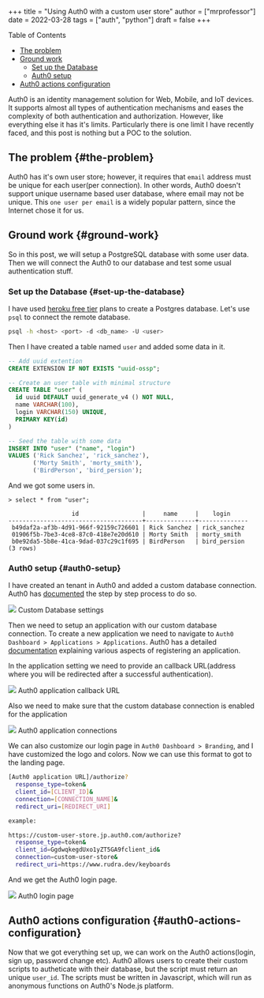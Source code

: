+++
title = "Using Auth0 with a custom user store"
author = ["mrprofessor"]
date = 2022-03-28
tags = ["auth", "python"]
draft = false
+++

<div class="ox-hugo-toc toc">

<div class="heading">Table of Contents</div>

- [The problem](#the-problem)
- [Ground work](#ground-work)
    - [Set up the Database](#set-up-the-database)
    - [Auth0 setup](#auth0-setup)
- [Auth0 actions configuration](#auth0-actions-configuration)

</div>
<!--endtoc-->

Auth0 is an identity management solution for Web, Mobile, and IoT devices. It supports almost all types of authentication mechanisms and eases the complexity of both authentication and authorization. However, like everything else it has it's limits. Particularly there is one limit I have recently faced, and this post is nothing but a POC to the solution.


## The problem {#the-problem}

Auth0 has it's own user store; however, it requires that `email` address must be unique for each user(per connection). In other words, Auth0 doesn't support unique username based user database, where email may not be unique. This `one user per email` is a widely popular pattern, since the Internet chose it for us.


## Ground work {#ground-work}

So in this post, we will setup a PostgreSQL database with some user data. Then we will connect the Auth0 to our database and test some usual authentication stuff.


### Set up the Database {#set-up-the-database}

I have used [heroku free tier](https://elements.heroku.com/addons/heroku-postgresql) plans to create a Postgres database. Let's use `psql` to connect the remote database.

```sh
psql -h <host> <port> -d <db_name> -U <user>
```

Then I have created a table named `user` and added some data in it.

```sql
-- Add uuid extention
CREATE EXTENSION IF NOT EXISTS "uuid-ossp";

-- Create an user table with minimal structure
CREATE TABLE "user" (
  id uuid DEFAULT uuid_generate_v4 () NOT NULL,
  name VARCHAR(100),
  login VARCHAR(150) UNIQUE,
  PRIMARY KEY(id)
)

-- Seed the table with some data
INSERT INTO "user" ("name", "login")
VALUES ('Rick Sanchez', 'rick_sanchez'),
       ('Morty Smith', 'morty_smith'),
       ('BirdPerson', 'bird_persion');
```

And we got some users in.

```shell
> select * from "user";

                  id                  |     name     |    login
--------------------------------------+--------------+--------------
 b49daf2a-af3b-4d91-966f-92159c726601 | Rick Sanchez | rick_sanchez
 01906f5b-7be3-4ce8-87c0-418e7e20d610 | Morty Smith  | morty_smith
 b0e92da5-5b8e-41ca-9dad-037c29c1f695 | BirdPerson   | bird_persion
(3 rows)
```


### Auth0 setup {#auth0-setup}

I have created an tenant in Auth0 and added a custom database connection. Auth0 has [documented](https://auth0.com/docs/authenticate/database-connections/custom-db/create-db-connection) the step by step process to do so.

<div class="post-image">
  <img src="/images/posts/custom_user_store_with_auth0/auth0_custom_db_settings.png" loading="lazy"/>
  <span class="img-description"> Custom Database settings </span>
</div>

Then we need to setup an application with our custom database connection. To create a new application we need to navigate to `Auth0 Dashboard > Applications > Applications`.
Auth0 has a detailed [documentation](https://auth0.com/docs/get-started/applications) explaining various aspects of registering an application.

In the application setting we need to provide an callback URL(address where you will be redirected after a successful authentication).

<div class="post-image">
  <img src="/images/posts/custom_user_store_with_auth0/auth0_callback_url.png" loading="lazy"/>
  <span class="img-description"> Auth0 application callback URL </span>
</div>

Also we need to make sure that the custom database connection is enabled for the application

<div class="post-image">
  <img src="/images/posts/custom_user_store_with_auth0/auth0_app_connections.png" loading="lazy"/>
  <span class="img-description"> Auth0 application connections </span>
</div>

We can also customize our login page in `Auth0 Dashboard > Branding`, and I have customized the logo and colors. Now we can use this format to got to the landing page.

```sh
[Auth0 application URL]/authorize?
  response_type=token&
  client_id=[CLIENT_ID]&
  connection=[CONNECTION_NAME]&
  redirect_uri=[REDIRECT_URI]

example:

https://custom-user-store.jp.auth0.com/authorize?
  response_type=token&
  client_id=GgdwqkegdUxo1yZT5GA9fclient_id&
  connection=custom-user-store&
  redirect_uri=https://www.rudra.dev/keyboards
```

And we get the Auth0 login page.

<div class="post-image">
  <img src="/images/posts/custom_user_store_with_auth0/auth0_login_page.png" loading="lazy"/>
  <span class="img-description"> Auth0 login page </span>
</div>


## Auth0 actions configuration {#auth0-actions-configuration}

Now that we got everything set up, we can work on the Auth0 actions(login, sign up, password change etc). Auth0 allows users to create their custom scripts to autheticate with their database, but the script must return an unique `user_id`. The scripts must be written in Javascript, which will run as anonymous functions on Auth0's Node.js platform.

